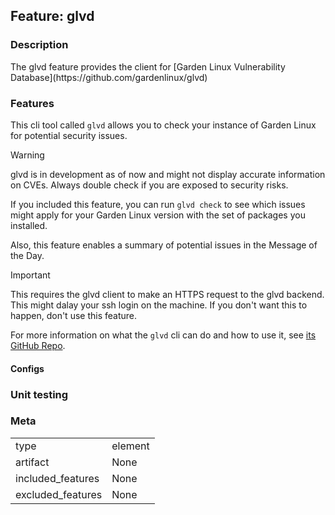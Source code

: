 ## Feature: glvd
### Description
<website-feature>
The glvd feature provides the client for [Garden Linux Vulnerability Database](https://github.com/gardenlinux/glvd)
</website-feature>

### Features

This cli tool called `glvd` allows you to check your instance of Garden Linux for potential security issues.

> [!WARNING] 
> glvd is in development as of now and might not display accurate information on CVEs.
> Always double check if you are exposed to security risks.

If you included this feature, you can run `glvd check` to see which issues might apply for your Garden Linux version with the set of packages you installed.

Also, this feature enables a summary of potential issues in the Message of the Day.

> [!IMPORTANT]  
> This requires the glvd client to make an HTTPS request to the glvd backend.
> This might dalay your ssh login on the machine.
> If you don't want this to happen, don't use this feature.

For more information on what the `glvd` cli can do and how to use it, see [its GitHub Repo](https://github.com/gardenlinux/package-glvd).

#### Configs

### Unit testing

### Meta
|||
|---|---|
|type|element|
|artifact|None|
|included_features|None|
|excluded_features|None|
